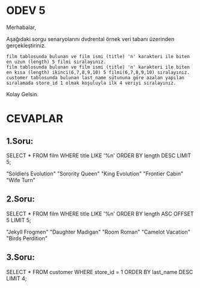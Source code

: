 # ODEV 5

Merhabalar,

Aşağıdaki sorgu senaryolarını dvdrental örnek veri tabanı üzerinden gerçekleştiriniz.

    film tablosunda bulunan ve film ismi (title) 'n' karakteri ile biten en uzun (length) 5 filmi sıralayınız.
    film tablosunda bulunan ve film ismi (title) 'n' karakteri ile biten en kısa (length) ikinci(6,7,8,9,10) 5 filmi(6,7,8,9,10) sıralayınız.
    customer tablosunda bulunan last_name sütununa göre azalan yapılan sıralamada store_id 1 olmak koşuluyla ilk 4 veriyi sıralayınız.

Kolay Gelsin.

# CEVAPLAR

## 1.Soru:

SELECT * FROM film
WHERE title LIKE '%n'
ORDER BY length DESC
LIMIT 5;

"Soldiers Evolution"
"Sorority Queen"
"King Evolution"
"Frontier Cabin"
"Wife Turn"

## 2.Soru:

SELECT * FROM film
WHERE title LIKE '%n'
ORDER BY length ASC
OFFSET 5
LIMIT 5;

"Jekyll Frogmen"
"Daughter Madigan"
"Room Roman"
"Camelot Vacation"
"Birds Perdition"

## 3.Soru:

SELECT * FROM customer
WHERE store_id = 1
ORDER BY last_name DESC
LIMIT 4;
